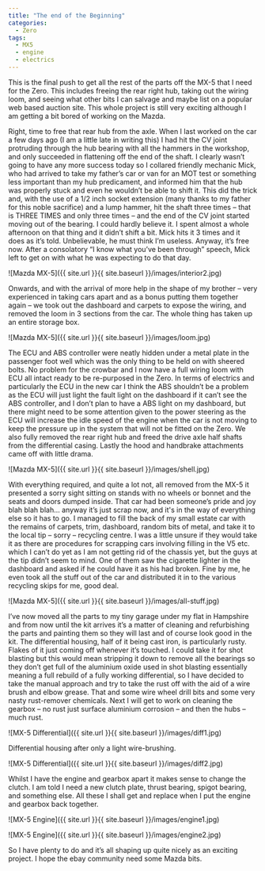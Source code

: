 ```yaml
---
title: "The end of the Beginning"
categories:
  - Zero
tags:
  - MX5
  - engine
  - electrics
---
```


This is the final push to get all the rest of the parts off the MX-5 that I need for the Zero. This includes freeing the rear right hub, taking out the wiring loom, and seeing what other bits I can salvage and maybe list on a popular web based auction site. This whole project is still very exciting although I am getting a bit bored of working on the Mazda.

Right, time to free that rear hub from the axle. When I last worked on the car a few days ago (I am a little late in writing this) I had hit the CV joint protruding through the hub bearing with all the hammers in the workshop, and only succeeded in flattening off the end of the shaft. I clearly wasn’t going to have any more success today so I collared friendly mechanic Mick, who had arrived to take my father’s car or van for an MOT test or something less important than my hub predicament, and informed him that the hub was properly stuck and even he wouldn’t be able to shift it. This did the trick and, with the use of a 1/2 inch socket extension (many thanks to my father for this noble sacrifice) and a lump hammer, hit the shaft three times – that is THREE TIMES and only three times – and the end of the CV joint started moving out of the bearing. I could hardly believe it. I spent almost a whole afternoon on that thing and it didn’t shift a bit. Mick hits it 3 times and it does as it’s told. Unbelievable, he must think I’m useless. Anyway, it’s free now. After a consolatory “I know what you’ve been through” speech, Mick left to get on with what he was expecting to do that day.

![Mazda MX-5]({{ site.url }}{{ site.baseurl }}/images/interior2.jpg)

Onwards, and with the arrival of more help in the shape of my brother – very experienced in taking cars apart and as a bonus putting them together again – we took out the dashboard and carpets to expose the wiring, and removed the loom in 3 sections from the car. The whole thing has taken up an entire storage box.

![Mazda MX-5]({{ site.url }}{{ site.baseurl }}/images/loom.jpg)

The ECU and ABS controller were neatly hidden under a metal plate in the passenger foot well which was the only thing to be held on with sheered bolts. No problem for the crowbar and I now have a full wiring loom with ECU all intact ready to be re-purposed in the Zero. In terms of electrics and particularly the ECU in the new car I think the ABS shouldn’t be a problem as the ECU will just light the fault light on the dashboard if it can’t see the ABS controller, and I don’t plan to have a ABS light on my dashboard, but there might need to be some attention given to the power steering as the ECU will increase the idle speed of the engine when the car is not moving to keep the pressure up in the system that will not be fitted on the Zero.
We also fully removed the rear right hub and freed the drive axle half shafts from the differential casing. Lastly the hood and handbrake attachments came off with little drama.

![Mazda MX-5]({{ site.url }}{{ site.baseurl }}/images/shell.jpg)

With everything required, and quite a lot not, all removed from the MX-5 it presented a sorry sight sitting on stands with no wheels or bonnet and the seats and doors dumped inside. That car had been someone’s pride and joy blah blah blah… anyway it’s just scrap now, and it's in the way of everything else so it has to go. I managed to fill the back of my small estate car with the remains of carpets, trim, dashboard, random bits of metal, and take it to the local tip – sorry – recycling centre. I was a little unsure if they would take it as there are procedures for scrapping cars involving filling in the V5 etc. which I can’t do yet as I am not getting rid of the chassis yet, but the guys at the tip didn’t seem to mind. One of them saw the cigarette lighter in the dashboard and asked if he could have it as his had broken. Fine by me, he even took all the stuff out of the car and distributed it in to the various recycling skips for me, good deal.

![Mazda MX-5]({{ site.url }}{{ site.baseurl }}/images/all-stuff.jpg)

I’ve now moved all the parts to my tiny garage under my flat in Hampshire and from now until the kit arrives it’s a matter of cleaning and refurbishing the parts and painting them so they will last and of course look good in the kit. The differential housing, half of it being cast iron, is particularly rusty. Flakes of it just coming off whenever it’s touched. I could take it for shot blasting but this would mean stripping it down to remove all the bearings so they don’t get full of the aluminium oxide used in shot blasting essentially meaning a full rebuild of a fully working differential, so I have decided to take the manual approach and try to take the rust off with the aid of a wire brush and elbow grease. That and some wire wheel drill bits and some very nasty rust-remover chemicals. Next I will get to work on cleaning the gearbox – no rust just surface aluminium corrosion – and then the hubs – much rust.

![MX-5 Differential]({{ site.url }}{{ site.baseurl }}/images/diff1.jpg)

Differential housing after only a light wire-brushing.

![MX-5 Differential]({{ site.url }}{{ site.baseurl }}/images/diff2.jpg)

Whilst I have the engine and gearbox apart it makes sense to change the clutch. I am told I need a new clutch plate, thrust bearing, spigot bearing, and something else. All these I shall get and replace when I put the engine and gearbox back together.

![MX-5 Engine]({{ site.url }}{{ site.baseurl }}/images/engine1.jpg)

![MX-5 Engine]({{ site.url }}{{ site.baseurl }}/images/engine2.jpg)

So I have plenty to do and it’s all shaping up quite nicely as an exciting project. I hope the ebay community need some Mazda bits.